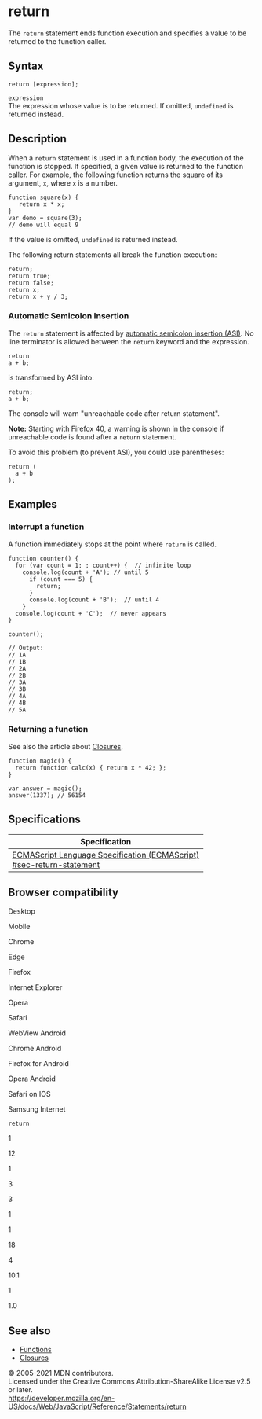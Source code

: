 # return

The `return` statement ends function execution and specifies a value to be returned to the function caller.

## Syntax

    return [expression];

`expression`  
The expression whose value is to be returned. If omitted, `undefined` is returned instead.

## Description

When a `return` statement is used in a function body, the execution of the function is stopped. If specified, a given value is returned to the function caller. For example, the following function returns the square of its argument, `x`, where `x` is a number.

    function square(x) {
       return x * x;
    }
    var demo = square(3);
    // demo will equal 9

If the value is omitted, `undefined` is returned instead.

The following return statements all break the function execution:

    return;
    return true;
    return false;
    return x;
    return x + y / 3;

### Automatic Semicolon Insertion

The `return` statement is affected by [automatic semicolon insertion (ASI)](../lexical_grammar#automatic_semicolon_insertion). No line terminator is allowed between the `return` keyword and the expression.

    return
    a + b;

is transformed by ASI into:

    return;
    a + b;

The console will warn "unreachable code after return statement".

**Note:** Starting with Firefox 40, a warning is shown in the console if unreachable code is found after a `return` statement.

To avoid this problem (to prevent ASI), you could use parentheses:

    return (
      a + b
    );

## Examples

### Interrupt a function

A function immediately stops at the point where `return` is called.

    function counter() {
      for (var count = 1; ; count++) {  // infinite loop
        console.log(count + 'A'); // until 5
          if (count === 5) {
            return;
          }
          console.log(count + 'B');  // until 4
        }
      console.log(count + 'C');  // never appears
    }

    counter();

    // Output:
    // 1A
    // 1B
    // 2A
    // 2B
    // 3A
    // 3B
    // 4A
    // 4B
    // 5A

### Returning a function

See also the article about [Closures](https://developer.mozilla.org/en-US/docs/Web/JavaScript/Closures).

    function magic() {
      return function calc(x) { return x * 42; };
    }

    var answer = magic();
    answer(1337); // 56154

## Specifications

<table><thead><tr class="header"><th>Specification</th></tr></thead><tbody><tr class="odd"><td><a href="https://tc39.es/ecma262/#sec-return-statement">ECMAScript Language Specification (ECMAScript)<br />
<span class="small">#sec-return-statement</span></a></td></tr></tbody></table>

## Browser compatibility

Desktop

Mobile

Chrome

Edge

Firefox

Internet Explorer

Opera

Safari

WebView Android

Chrome Android

Firefox for Android

Opera Android

Safari on IOS

Samsung Internet

`return`

1

12

1

3

3

1

1

18

4

10.1

1

1.0

## See also

-   [Functions](../functions)
-   [Closures](https://developer.mozilla.org/en-US/docs/Web/JavaScript/Closures)

© 2005-2021 MDN contributors.  
Licensed under the Creative Commons Attribution-ShareAlike License v2.5 or later.  
<a href="https://developer.mozilla.org/en-US/docs/Web/JavaScript/Reference/Statements/return" class="_attribution-link">https://developer.mozilla.org/en-US/docs/Web/JavaScript/Reference/Statements/return</a>
